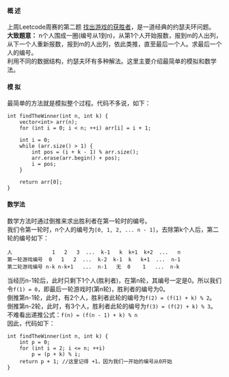 #### 概 述
上周Leetcode周赛的第二题 [找出游戏的获胜者](https://leetcode-cn.com/problems/find-the-winner-of-the-circular-game/)，是一道经典的约瑟夫环问题。  
**大致题意：** n个人围成一圈(编号从1到n)，从第1个人开始报数，报到m的人出列，从下一个人重新报数，报到m的人出列，依此类推，直至最后一个人。求最后一个人的编号。  
利用不同的数据结构，约瑟夫环有多种解法。这里主要介绍最简单的模拟和数学法。

#### 模 拟
最简单的方法就是模拟整个过程。代码不多说，如下：
```
int findTheWinner(int n, int k) {
    vector<int> arr(n);
    for (int i = 0; i < n; ++i) arr[i] = i + 1;
    
    int i = 0;
    while (arr.size() > 1) {
        int pos = (i + k - 1) % arr.size();
        arr.erase(arr.begin() + pos);
        i = pos;
    }
    
    return arr[0];
}
```

#### 数学法
数学方法时通过倒推来求出胜利者在第一轮时的编号。  
我们令第一轮时，n个人的编号为`[0, 1, 2, ... n - 1]`，去除第k个人后，第二轮的编号如下：
```
人             1   2   3  ...  k-1   k  k+1  k+2  ...   n
第一轮游戏编号  0   1   2  ...  k-2  k-1  k   k+1  ...  n-1 
第二轮游戏编号 n-k n-k+1   ...  n-1   无  0    1   ...  n-k   
```
当经历n-1轮后，此时只剩下1个人(胜利者)，在第n轮，其编号一定是0。所以我们令`f(1) = 0`，即最后一轮游戏时(第n轮)，胜利者的编号为0。  
倒推第n-1轮，此时，有2个人，胜利者此轮的编号为`f(2) = (f(1) + k) % 2`。  
倒推第n-2轮，此时，有3个人，胜利者此轮的编号为`f(3) = (f(2) + k) % 3`。  
不难看出递推公式：`f(n) = (f(n - 1) + k) % n`  
因此，代码如下：  
```
int findTheWinner(int n, int k) {
    int p = 0;
    for (int i = 2; i <= n; ++i)
        p = (p + k) % i;
    return p + 1; //这里记得 +1，因为我们一开始的编号从0开始
}
```